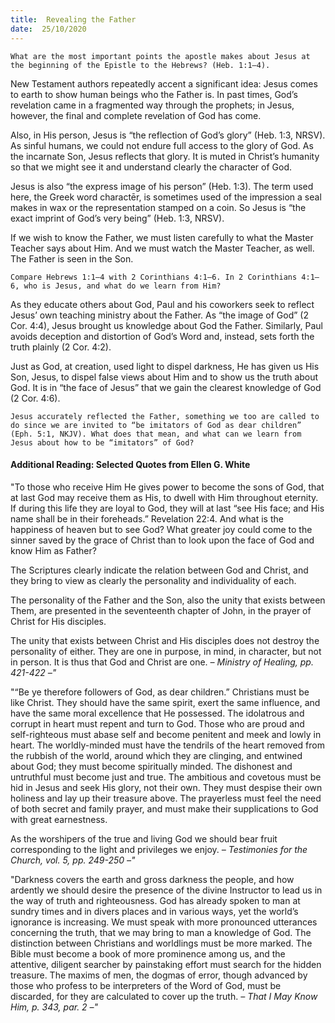 ```yaml
---
title:  Revealing the Father
date:  25/10/2020
---
```


`What are the most important points the apostle makes about Jesus at the beginning of the Epistle to the Hebrews? (Heb. 1:1–4).`

New Testament authors repeatedly accent a significant idea: Jesus comes to earth to show human beings who the Father is. In past times, God’s revelation came in a fragmented way through the prophets; in Jesus, however, the final and complete revelation of God has come.

Also, in His person, Jesus is “the reflection of God’s glory” (Heb. 1:3, NRSV). As sinful humans, we could not endure full access to the glory of God. As the incarnate Son, Jesus reflects that glory. It is muted in Christ’s humanity so that we might see it and understand clearly the character of God.

Jesus is also “the express image of his person” (Heb. 1:3). The term used here, the Greek word charactēr, is sometimes used of the impression a seal makes in wax or the representation stamped on a coin. So Jesus is “the exact imprint of God’s very being” (Heb. 1:3, NRSV).

If we wish to know the Father, we must listen carefully to what the Master Teacher says about Him. And we must watch the Master Teacher, as well. The Father is seen in the Son.

`Compare Hebrews 1:1–4 with 2 Corinthians 4:1–6. In 2 Corinthians 4:1–6, who is Jesus, and what do we learn from Him?`

As they educate others about God, Paul and his coworkers seek to reflect Jesus’ own teaching ministry about the Father. As “the image of God” (2 Cor. 4:4), Jesus brought us knowledge about God the Father. Similarly, Paul avoids deception and distortion of God’s Word and, instead, sets forth the truth plainly (2 Cor. 4:2).

Just as God, at creation, used light to dispel darkness, He has given us His Son, Jesus, to dispel false views about Him and to show us the truth about God. It is in “the face of Jesus” that we gain the clearest knowledge of God (2 Cor. 4:6).

`Jesus accurately reflected the Father, something we too are called to do since we are invited to “be imitators of God as dear children” (Eph. 5:1, NKJV). What does that mean, and what can we learn from Jesus about how to be “imitators” of God?`

#### Additional Reading: Selected Quotes from Ellen G. White

"To those who receive Him He gives power to become the sons of God, that at last God may receive them as His, to dwell with Him throughout eternity. If during this life they are loyal to God, they will at last “see His face; and His name shall be in their foreheads.” Revelation 22:4. And what is the happiness of heaven but to see God? What greater joy could come to the sinner saved by the grace of Christ than to look upon the face of God and know Him as Father?

The Scriptures clearly indicate the relation between God and Christ, and they bring to view as clearly the personality and individuality of each.

The personality of the Father and the Son, also the unity that exists between Them, are presented in the seventeenth chapter of John, in the prayer of Christ for His disciples.

The unity that exists between Christ and His disciples does not destroy the personality of either. They are one in purpose, in mind, in character, but not in person. It is thus that God and Christ are one. _– Ministry of Healing, pp. 421-422 –"_

"“Be ye therefore followers of God, as dear children.” Christians must be like Christ. They should have the same spirit, exert the same influence, and have the same moral excellence that He possessed. The idolatrous and corrupt in heart must repent and turn to God. Those who are proud and self-righteous must abase self and become penitent and meek and lowly in heart. The worldly-minded must have the tendrils of the heart removed from the rubbish of the world, around which they are clinging, and entwined about God; they must become spiritually minded. The dishonest and untruthful must become just and true. The ambitious and covetous must be hid in Jesus and seek His glory, not their own. They must despise their own holiness and lay up their treasure above. The prayerless must feel the need of both secret and family prayer, and must make their supplications to God with great earnestness.

As the worshipers of the true and living God we should bear fruit corresponding to the light and privileges we enjoy. _– Testimonies for the Church, vol. 5, pp. 249-250 –"_

"Darkness covers the earth and gross darkness the people, and how ardently we should desire the presence of the divine Instructor to lead us in the way of truth and righteousness. God has already spoken to man at sundry times and in divers places and in various ways, yet the world’s ignorance is increasing. We must speak with more pronounced utterances concerning the truth, that we may bring to man a knowledge of God. The distinction between Christians and worldlings must be more marked. The Bible must become a book of more prominence among us, and the attentive, diligent searcher by painstaking effort must search for the hidden treasure. The maxims of men, the dogmas of error, though advanced by those who profess to be interpreters of the Word of God, must be discarded, for they are calculated to cover up the truth. _– That I May Know Him, p. 343, par. 2 –"_